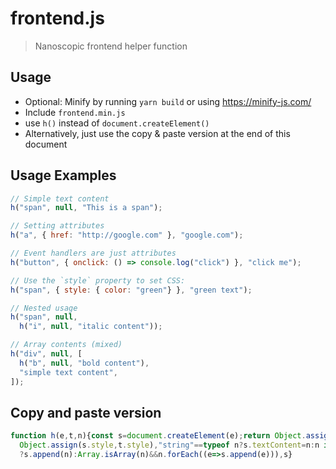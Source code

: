 
# frontend.js

> Nanoscopic frontend helper function

## Usage
- Optional: Minify by running `yarn build` or using https://minify-js.com/
- Include `frontend.min.js`
- use `h()` instead of `document.createElement()`
- Alternatively, just use the copy & paste version at the end of this document

## Usage Examples
```js
// Simple text content
h("span", null, "This is a span");

// Setting attributes
h("a", { href: "http://google.com" }, "google.com");

// Event handlers are just attributes
h("button", { onclick: () => console.log("click") }, "click me");

// Use the `style` property to set CSS:
h("span", { style: { color: "green"} }, "green text");

// Nested usage
h("span", null,
  h("i", null, "italic content"));

// Array contents (mixed)
h("div", null, [
  h("b", null, "bold content"),
  "simple text content",
]);
```

## Copy and paste version
```js
function h(e,t,n){const s=document.createElement(e);return Object.assign(s,t),t&&t.style&&
  Object.assign(s.style,t.style),"string"==typeof n?s.textContent=n:n instanceof HTMLElement
  ?s.append(n):Array.isArray(n)&&n.forEach((e=>s.append(e))),s}
```

